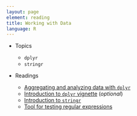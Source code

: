 ```yaml
---
layout: page
element: reading
title: Working with Data
language: R
---
```


* Topics

  * `dplyr`
  * `stringr`

* Readings

  * [Aggregating and analyzing data with `dplyr`](http://www.datacarpentry.org/R-ecology-lesson/04-dplyr.html)
  * [Introduction to `dplyr` vignette](https://cran.rstudio.com/web/packages/dplyr/vignettes/introduction.html) (*optional*)
  * [Introduction to `stringr`](https://cran.r-project.org/web/packages/stringr/vignettes/stringr.html)
  * [Tool for testing regular expressions](http://regexr.com/)
